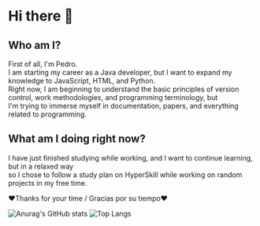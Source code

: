 # Hi there 👋

## Who am I?
First of all, I'm Pedro.  
I am starting my career as a Java developer, but I want to expand my knowledge to JavaScript, HTML, and Python.  
Right now, I am beginning to understand the basic principles of version control, work methodologies, and programming terminology, but  
I'm trying to immerse myself in documentation, papers, and everything related to programming.

## What am I doing right now?
I have just finished studying while working, and I want to continue learning, but in a relaxed way   
so I chose to follow a study plan on HyperSkill while working on random projects in my free time.

❤️Thanks for your time / Gracias por su tiempo❤️  


![Anurag's GitHub stats](https://github-readme-stats.vercel.app/api?username=Nitva&show_icons=true&theme=discord_old_blurple)
![Top Langs](https://github-readme-stats.vercel.app/api/top-langs/?username=Nitva&layout=compact&theme=discord_old_blurple)

<!--
**Nitva/Nitva** is a ✨ _special_ ✨ repository because its `README.md` (this file) appears on your GitHub profile.

Here are some ideas to get you started:

- 🔭 I’m currently working on ...
- 🌱 I’m currently learning ...
- 👯 I’m looking to collaborate on ...
- 🤔 I’m looking for help with ...
- 💬 Ask me about ...
- 📫 How to reach me: ...
- 😄 Pronouns: ...
- ⚡ Fun fact: ...
-->
